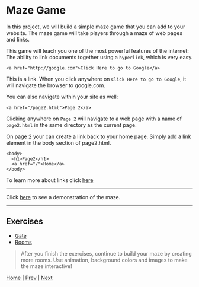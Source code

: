# Maze Game

In this project, we will build a simple maze game that you can add to your website. The maze game will take players through a maze of web pages and links.

This game will teach you one of the most powerful features of the internet: The ability to link documents together using a `hyperlink`, which is very easy.


```
<a href="http://google.com">Click Here to go to Google</a>
```

This is a link. When you click anywhere on `Click Here to go to Google`, it will navigate the browser to google.com.

You can also navigate within your site as well:

```
<a href="/page2.html">Page 2</a>
```

Clicking anywhere on `Page 2` will navigate to a web page with a name of `page2.html` in the same directory as the current page.

On page 2 your can create a link back to your home page. Simply add a link element
in the body section of page2.html.

```
<body>
  <h1>Page2</h1>
  <a href="/">Home</a>
</body>
```

To learn more about links click [here](learn)

---

Click [here](demo) to see a demonstration of the maze.

---

## Exercises

- [Gate](1)
- [Rooms](2)

> After you finish the exercises, continue to build your maze by creating more rooms. Use animation, background colors and images to make the maze interactive!


[Home](/) | [Prev](/2-first-web-site/) | [Next](/4-magic-eight-ball/)
